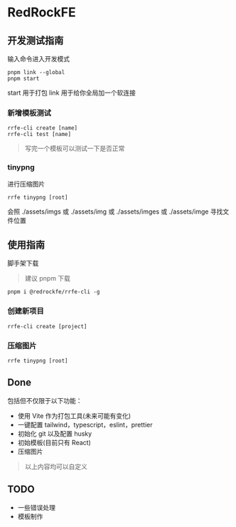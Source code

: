 # RedRockFE

## 开发测试指南

输入命令进入开发模式

```shell
pnpm link --global
pnpm start
```

start 用于打包
link 用于给你全局加一个软连接

### 新增模板测试

```shell
rrfe-cli create [name]
rrfe-cli test [name]
```

> 写完一个模板可以测试一下是否正常

### tinypng

进行压缩图片

```shell
rrfe tinypng [root]
```

会照 ./assets/imgs 或 ./assets/img 或 ./assets/imges 或 ./assets/imge 寻找文件位置


## 使用指南

脚手架下载

> 建议 pnpm 下载

```shell
pnpm i @redrockfe/rrfe-cli -g
```

### 创建新项目

```shell
rrfe-cli create [project]
```
### 压缩图片

```shell
rrfe tinypng [root]
```

## Done

包括但不仅限于以下功能：

- 使用 Vite 作为打包工具(未来可能有变化)
- 一键配置 tailwind，typescript，eslint，prettier
- 初始化 git 以及配置 husky
- 初始模板(目前只有 React)
- 压缩图片
> 以上内容均可以自定义

## TODO

- 一些错误处理
- 模板制作
